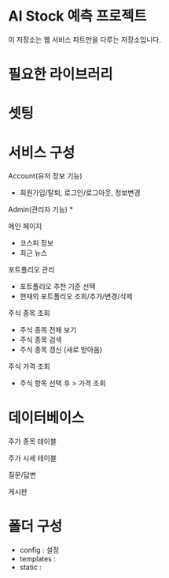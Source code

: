 # AI Stock 예측 프로젝트
이 저장소는 웹 서비스 파트만을 다루는 저장소입니다.

# 필요한 라이브러리


# 셋팅


# 서비스 구성
Account(유저 정보 기능)
* 회원가입/탈퇴, 로그인/로그아웃, 정보변경


Admin(관리자 기능)
* 


메인 페이지
* 코스피 정보
* 최근 뉴스

포트폴리오 관리
* 포트폴리오 추천 기준 선택
* 현재의 포트폴리오 조회/추가/변경/삭제


주식 종목 조회
* 주식 종목 전체 보기
* 주식 종목 검색
* 주식 종목 갱신 (새로 받아옴)


주식 가격 조회
* 주식 항목 선택 후 > 가격 조회



# 데이터베이스
주가 종목 테이블


주가 시세 테이블


질문/답변 


게시판


# 폴더 구성
- config : 설정
- templates : 
- static : 